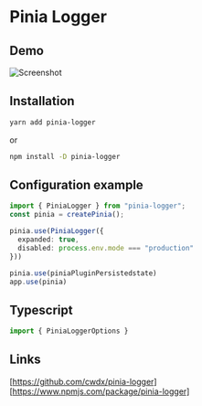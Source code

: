 # Pinia Logger

## Demo
![Screenshot](https://i.ibb.co/CWsLJh8/Screenshot-2022-01-05-at-08-56-40.png)

## Installation
```bash
yarn add pinia-logger
```
or
```bash
npm install -D pinia-logger
```

## Configuration example
```ts
import { PiniaLogger } from "pinia-logger";
const pinia = createPinia();

pinia.use(PiniaLogger({
  expanded: true,
  disabled: process.env.mode === "production"
}))

pinia.use(piniaPluginPersistedstate)
app.use(pinia)
```

## Typescript
```ts
import { PiniaLoggerOptions } 
```

## Links
[https://github.com/cwdx/pinia-logger]
[https://www.npmjs.com/package/pinia-logger]
